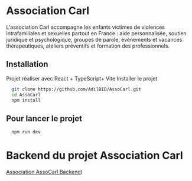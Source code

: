 
# Association Carl
L'association Carl accompagne les enfants victimes de violences intrafamiliales et sexuelles partout en France : aide personnalisée, soutien juridique et psychologique, groupes de parole, évènements et vacances thérapeutiques, ateliers préventifs et formation des professionnels.

## Installation
Projet réaliser avec React + TypeScript+ Vite
Installer le projet

```bash
  git clone https://github.com/AdilBID/AssoCarl.git
  cd AssoCarl
  npm install
```

## Pour lancer le projet

```bash
  npm run dev
```


# Backend du projet Association Carl
[Association AssoCarl Backend]([https://github.com/AdilBID/AssoCarlBackend))


